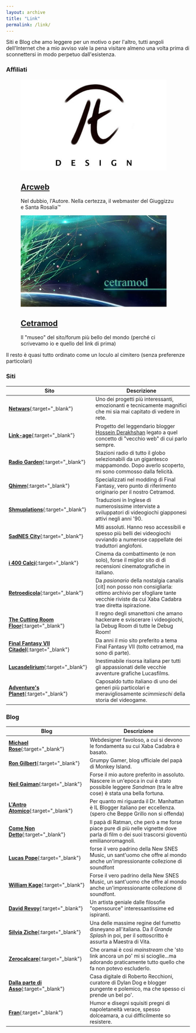 ```yaml
---
layout: archive
title: "Link"
permalink: /link/
---
```


Siti e Blog che amo leggere per un motivo o per l'altro, tutti angoli dell'Internet che a mio avviso vale la pena visitare almeno una volta prima di sconnettersi in modo perpetuo dall'esistenza.

### <i class="fa fa-bookmark"></i> Affiliati

<figure>
  <a href="https://www.arcweb.it" target="blank"><img src="/images/arcweb.jpg">
  <h2 class="post-title"><i class="fa fa-circle"></i> Arcweb</h2></a>
  <p class="post-excerpt">Nel dubbio, l'Autore. Nella certezza, il webmaster del Giuggizzu e Santa Rosalia™</p>
</figure>

<figure>
  <a href="https://www.arcweb.it/cetramod/backup/home.php" target="blank"><img src="/images/teasercetramod.jpg">
  <h2 class="post-title"><i class="fa fa-circle"></i> Cetramod</h2></a>
  <p class="post-excerpt">Il "museo" del sito/forum più bello del mondo (perché ci scrivevamo io e quello del link di prima)</p>
</figure>

Il resto è quasi tutto ordinato come un loculo al cimitero (senza preferenze particolari)

### <i class="fa fa-globe"></i> Siti

| Sito | Descrizione |
|------------------------------------------------------------------------------|-----------------------------------------------------------------------------------------------------------------------------------------------------------------------------|
| [**Netwars**](https://netwars-project.com/){:target="_blank"} | Uno dei progetti più interessanti, emozionanti e tecnicamente magnifici che mi sia mai capitato di vedere in rete. |
| [**Link-age**](https://newmediasoc.com/projects/link-age/){:target="_blank"} | Progetto del leggendario blogger [Hossein Derakhshan](https://en.wikipedia.org/wiki/Hossein_Derakhshan) legato a quel concetto di "vecchio web" di cui parlo sempre. |
| [**Radio Garden**](https://radio.garden/){:target="_blank"} | Stazioni radio di tutto il globo selezionabili da un gigantesco mappamondo. Dopo averlo scoperto, mi sono commosso dalla felicità. |
| [**Qhimm**](https://forums.qhimm.com/index.php){:target="_blank"} | Specializzati nel modding di Final Fantasy, vero punto di riferimento originario per il nostro Cetramod. |
| [**Shmuplations**](https://shmuplations.com/){:target="_blank"} | Traduzioni in Inglese di numerosissime interviste a sviluppatori di videogiochi giapponesi attivi negli anni '90. |
| [**SadNES City**](https://www.sadnescity.it/){:target="_blank"} | Miti assoluti. Hanno reso accessibili e spesso più belli dei videogiochi ovviando a numerose cappellate dei traduttori anglofoni. |
| [**i 400 Calci**](https://www.i400calci.com/){:target="_blank"} | Cinema da combattimento (e non solo), forse il miglior sito di di recensioni cinematografiche in italiano. |
| [**Retroedicola**](https://www.retroedicola.it/){:target="_blank"} | Da _pasionario_ della nostalgia canalis [cit] non posso non consigliarla: ottimo archivio per sfogliare tante vecchie riviste da cui Xaba Cadabra trae diretta ispirazione. |
| [**The Cutting Room Floor**](https://tcrf.net/){:target="_blank"} | Il regno degli smanettoni che amano hackerare e sviscerare i videogiochi, la Debug Room di tutte le Debug Room! |
| [**Final Fantasy VII Citadel**](https://www.ff7citadel.com){:target="_blank"} | Da anni il mio sito preferito a tema Final Fantasy VII (tolto cetramod, ma sono di parte). |
| [**Lucasdelirium**](https://www.lucasdelirium.it/){:target="_blank"} | Inestimabile risorsa italiana per tutti gli appassionati delle vecchie avventure grafiche Lucasfilms. |
| [**Adventure's Planet**](https://www.adventuresplanet.it/){:target="_blank"} | Caposaldo tutto italiano di uno dei generi più particolari e meravigliosamente _scimmieschi_ della storia del videogame. |

### <i class="fa fa-pencil-alt"></i> Blog

| Blog | Descrizione |
|----------------------------------------------------------------------------------|----------------------------------------------------------------------------------------------------------------------------------------------------------|
| [**Michael Rose**](https://mademistakes.com/){:target="_blank"} | Webdesigner favoloso, a cui si devono le fondamenta su cui Xaba Cadabra è basato. |
| [**Ron Gilbert**](https://grumpygamer.com/){:target="_blank"}  | Grumpy Gamer, blog ufficiale del papà di Monkey Island. |
| [**Neil Gaiman**](https://www.neilgaiman.com/){:target="_blank"} | Forse il mio autore preferito in assoluto. Nascere in un'epoca in cui è stato possibile leggere _Sandman_ (tra le altre cose) è stata una bella fortuna. |
| [**L'Antro Atomico**](https://docmanhattan.blogspot.it/){:target="_blank"} | Per quanto mi riguarda il Dr. Manhattan è IL Blogger italiano per eccellenza. (spero che Beppe Grillo non si offenda) |
| [**Come Non Detto**](https://leortola.wordpress.com/){:target="_blank"} | Il papà di Ratman, che però a me forse piace pure di più nelle vignette dove parla di film o dei suoi trascorsi gioventù emilianoromagnoli. |
| [**Lucas Pope**](https://dukope.com/){:target="_blank"} | forse il vero padrino della New SNES Music, un sant'uomo che offre al mondo anche un'impressionante collezione di soundfont |
| [**William Kage**](https://www.williamkage.com/){:target="_blank"} | Forse il vero padrino della New SNES Music, un sant'uomo che offre al mondo anche un'impressionante collezione di soundfont. |
| [**David Revoy**](https://www.davidrevoy.com/){:target="_blank"} | Un artista geniale dalle filosofie "opensource" interessantissime ed ispiranti. |
| [**Silvia Ziche**](https://www.silviaziche.com/){:target="_blank"} | Una delle massime regine del fumetto disneyano all'italiana. Da _Il Grande Splash_ in poi, per il sottoscritto è assurta a Maestra di Vita. |
| [**Zerocalcare**](https://www.zerocalcare.it/){:target="_blank"} | Che oramai è così _mainstream_ che 'sto link ancora un po' mi si scioglie...ma adorando praticamente tutto quello che fa non potevo escluderlo. |
| [**Dalla parte di Asso**](https://prontoallaresa.blogspot.com/){:target="_blank"} | Casa digitale di Roberto Recchioni, curatore di Dylan Dog e blogger pungente e polemico, ma che spesso ci prende un bel po'. |
| [**Fran**](https://www.frandemartino.net/){:target="_blank"} | Humor e disegni squisiti pregni di napoletaneità verace, spesso dolceamara, a cui difficilmente so resistere. |
